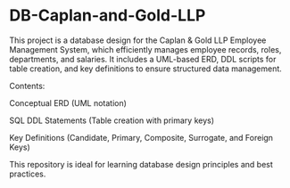 # DB-Caplan-and-Gold-LLP
This project is a database design for the Caplan &amp; Gold LLP Employee Management System, which efficiently manages employee records, roles, departments, and salaries. It includes a UML-based ERD, DDL scripts for table creation, and key definitions to ensure structured data management.

Contents:

Conceptual ERD (UML notation)

SQL DDL Statements (Table creation with primary keys)

Key Definitions (Candidate, Primary, Composite, Surrogate, and Foreign Keys)

This repository is ideal for learning database design principles and best practices.
